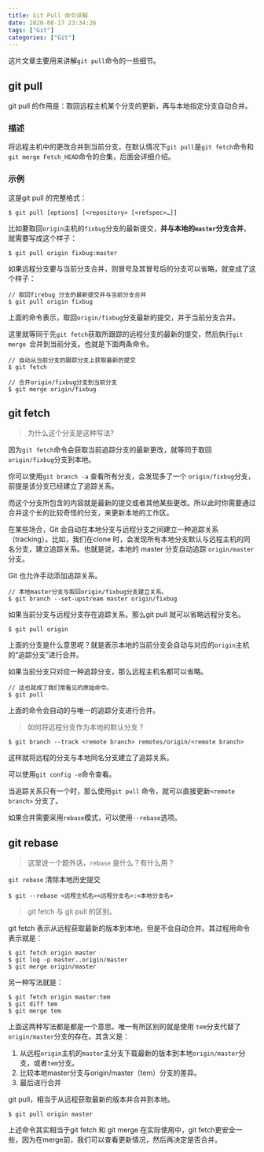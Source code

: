 ```yaml
---
title: Git Pull 命令详解
date: 2020-08-17 23:34:26
tags: ["Git"]
categories: ["Git"]
---
```


这片文章主要用来讲解`git pull`命令的一些细节。

<!-- more -->

## git pull

git pull 的作用是：取回远程主机某个分支的更新，再与本地指定分支自动合并。

### 描述

将远程主机中的更改合并到当前分支，在默认情况下`git pull`是`git fetch`命令和`git merge Fetch_HEAD`命令的合集，后面会详细介绍。

### 示例

这是git pull 的完整格式：
```
$ git pull [options] [<repository> [<refspec>…]] 
```

比如要取回``origin``主机的``fixbug``分支的最新提交，**并与本地的``master``分支合并**，就需要写成这个样子：
```
$ git pull origin fixbug:master 
```

如果远程分支要与当前分支合并，则冒号及其冒号后的分支可以省略，就变成了这个样子：
```
// 取回firebug 分支的最新提交并与当前分支合并
$ git pull origin fixbug 
```

上面的命令表示，取回``origin/fixbug``分支最新的提交，并于当前分支合并。

这里就等同于先``git fetch``获取所跟踪的远程分支的最新的提交，然后执行``git merge ``合并到当前分支。也就是下面两条命令。
```
// 自动从当前分支的跟踪分支上获取最新的提交
$ git fetch 

// 合并origin/fixbug分支到当前分支
$ git merge origin/fixbug
```

## git fetch

> 为什么这个分支是这种写法?

因为`git fetch`命令会获取当前追踪分支的最新更改，就等同于取回`origin/fixbug`分支到本地。

你可以使用``git branch -a`` 查看所有分支，会发现多了一个 `origin/fixbug`分支，前提是该分支已经建立了追踪关系。

而这个分支所包含的内容就是最新的提交或者其他某些更改。所以此时你需要通过合并这个长的比较奇怪的分支，来更新本地的工作区。

在某些场合，Git 会自动在本地分支与远程分支之间建立一种追踪关系（tracking）。比如，我们在clone 时，会发现所有本地分支默认与远程主机的同名分支，建立追踪关系。也就是说，本地的 master 分支自动追踪 `origin/master `分支。

Git 也允许手动添加追踪关系。
```
// 本地master分支与取回origin/fixbug分支建立关系。
$ git branch --set-upstream master origin/fixbug

```

如果当前分支与远程分支存在追踪关系。那么git pull 就可以省略远程分支名。
```
$ git pull origin
```

上面的分支是什么意思呢？就是表示本地的当前分支会自动与对应的``origin``主机的“追踪分支”进行合并。

如果当前分支只对应一种追踪分支，那么远程主机名都可以省略。
```
// 这也就成了我们常看见的原始命令。
$ git pull
```
上面的命令会自动的与唯一的追踪分支进行合并。

> 如何将远程分支作为本地的默认分支？

```
$ git branch --track <remote branch> remotes/origin/<remote branch>
```

这样就将远程的分支与本地同名分支建立了追踪关系。

可以使用`git config -e`命令查看。

当追踪关系只有一个时，那么使用`git pull` 命令，就可以直接更新`<remote branch>` 分支了。

如果合并需要采用``rebase``模式，可以使用``--rebase``选项。

## git rebase

> 这里说一个题外话，``rebase`` 是什么？有什么用？

`git rebase` 清除本地历史提交

```
$ git --rebase <远程主机名><远程分支名>:<本地分支名>
```

> git fetch 与 git pull 的区别。

git fetch 表示从远程获取最新的版本到本地，但是不会自动合并。其过程用命令表示就是：
```
$ git fetch origin master
$ git log -p master..origin/master
$ git merge origin/master
```

另一种写法就是：      
```
$ git fetch origin master:tem
$ git diff tem
$ git merge tem
```
上面这两种写法都是都是一个意思。唯一有所区别的就是使用 ``tem``分支代替了``origin/master``分支的存在。其含义是： 
1. 从远程``origin``主机的``master``主分支下载最新的版本到本地``origin/master``分支，或者``tem``分支。
2. 比较本地master分支与origin/master（tem）分支的差异。
3. 最后进行合并

git pull，相当于从远程获取最新的版本并合并到本地。       

```
$ git pull origin master 
```
上述命令其实相当于git fetch 和 git merge
在实际使用中，git fetch更安全一些，因为在merge前，我们可以查看更新情况，然后再决定是否合并。